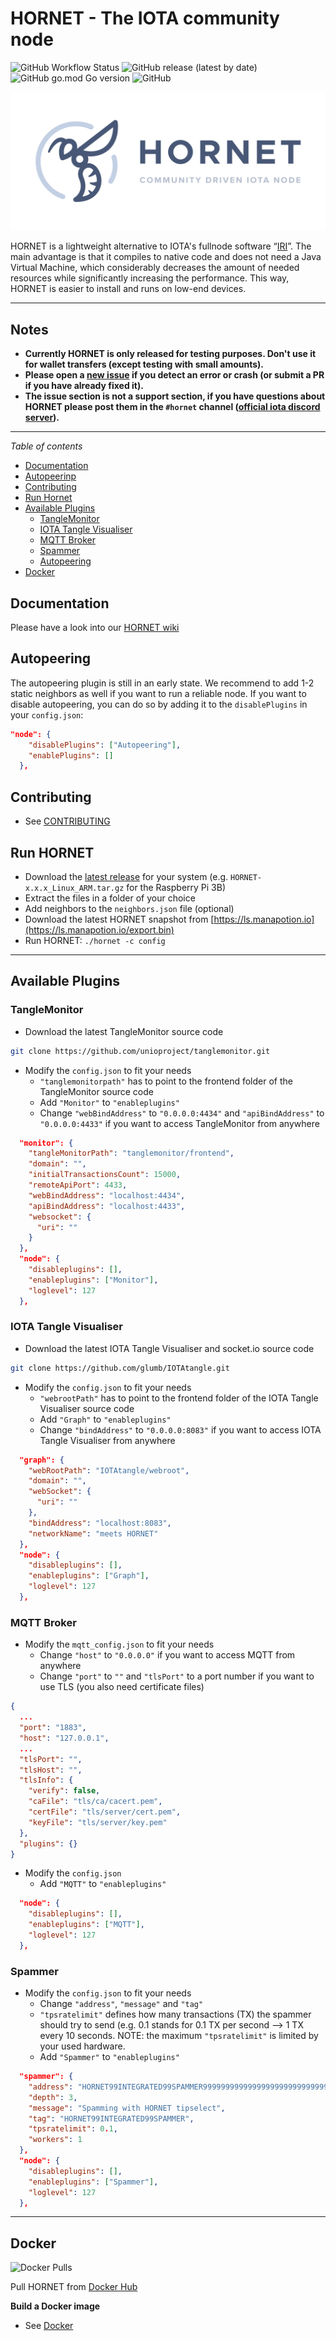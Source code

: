 # HORNET - The IOTA community node

![GitHub Workflow Status](https://img.shields.io/github/workflow/status/gohornet/hornet/Build?style=for-the-badge) ![GitHub release (latest by date)](https://img.shields.io/github/v/release/gohornet/hornet?style=for-the-badge) ![GitHub go.mod Go version](https://img.shields.io/github/go-mod/go-version/gohornet/hornet?style=for-the-badge) ![GitHub](https://img.shields.io/github/license/gohornet/hornet?style=for-the-badge)

<p><img src="https://raw.githubusercontent.com/gohornet/logo/master/HORNET_logo.svg?sanitize=true"></p>

HORNET is a lightweight alternative to IOTA's fullnode software “[IRI](https://github.com/iotaledger/iri)”.
The main advantage is that it compiles to native code and does not need a Java Virtual Machine, which considerably decreases the amount of needed resources while significantly increasing the performance.
This way, HORNET is easier to install and runs on low-end devices.

---

## Notes

- **Currently HORNET is only released for testing purposes. Don't use it for wallet transfers (except testing with small amounts).**
- **Please open a [new issue](https://github.com/gohornet/hornet/issues/new) if you detect an error or crash (or submit a PR if you have already fixed it).**
- **The issue section is not a support section, if you have questions about HORNET please post them in the `#hornet` channel ([official iota discord server](https://discord.iota.org/)).**

---

*Table of contents*

<!--ts-->
  * [Documentation](#documentation)
  * [Autopeerinp](#autopeering)
  * [Contributing](#contributing)
  * [Run Hornet](#run-hornet)
  * [Available Plugins](#available-plugins)
    * [TangleMonitor](#tanglemonitor)
    * [IOTA Tangle Visualiser](#iota-tangle-visualiser)
    * [MQTT Broker](#mqtt-broker)
    * [Spammer](#spammer)
    * [Autopeering](#autopeering)
  * [Docker](#docker)
<!--te-->

## Documentation

Please have a look into our [HORNET wiki](https://github.com/gohornet/hornet/wiki)

## Autopeering

The autopeering plugin is still in an early state. We recommend to add 1-2 static neighbors as well if you want to run a reliable node.
If you want to disable autopeering, you can do so by adding it to the `disablePlugins` in your `config.json`:

```json
"node": {
    "disablePlugins": ["Autopeering"],
    "enablePlugins": []
  },
```

## Contributing

- See [CONTRIBUTING](/CONTRIBUTING.md)

## Run HORNET

- Download the [latest release](https://github.com/gohornet/hornet/releases/latest) for your system (e.g. `HORNET-x.x.x_Linux_ARM.tar.gz` for the Raspberry Pi 3B)
- Extract the files in a folder of your choice
- Add neighbors to the `neighbors.json` file (optional)
- Download the latest HORNET snapshot from [https://ls.manapotion.io](https://ls.manapotion.io/export.bin)
- Run HORNET: `./hornet -c config`

---

## Available Plugins

### TangleMonitor

- Download the latest TangleMonitor source code

```bash
git clone https://github.com/unioproject/tanglemonitor.git
```

- Modify the `config.json` to fit your needs
  - `"tanglemonitorpath"` has to point to the frontend folder of the TangleMonitor source code
  - Add `"Monitor"` to `"enableplugins"`
  - Change `"webBindAddress"` to `"0.0.0.0:4434"` and `"apiBindAddress"` to `"0.0.0.0:4433"` if you want to access TangleMonitor from anywhere

```json
  "monitor": {
    "tangleMonitorPath": "tanglemonitor/frontend",
    "domain": "",
    "initialTransactionsCount": 15000,
    "remoteApiPort": 4433,
    "webBindAddress": "localhost:4434",
    "apiBindAddress": "localhost:4433",
    "websocket": {
      "uri": ""
    }
  },
  "node": {
    "disableplugins": [],
    "enableplugins": ["Monitor"],
    "loglevel": 127
  },
```

### IOTA Tangle Visualiser

- Download the latest IOTA Tangle Visualiser and socket.io source code

```bash
git clone https://github.com/glumb/IOTAtangle.git
```

- Modify the `config.json` to fit your needs
  - `"webrootPath"` has to point to the frontend folder of the IOTA Tangle Visualiser source code
  - Add `"Graph"` to `"enableplugins"`
  - Change `"bindAddress"` to `"0.0.0.0:8083"` if you want to access IOTA Tangle Visualiser from anywhere

```json
  "graph": {
    "webRootPath": "IOTAtangle/webroot",
    "domain": "",
    "webSocket": {
      "uri": ""
    },
    "bindAddress": "localhost:8083",
    "networkName": "meets HORNET"
  },
  "node": {
    "disableplugins": [],
    "enableplugins": ["Graph"],
    "loglevel": 127
  },
```

### MQTT Broker

- Modify the `mqtt_config.json` to fit your needs
  - Change `"host"` to `"0.0.0.0"` if you want to access MQTT from anywhere
  - Change `"port"` to `""` and `"tlsPort"` to a port number if you want to use TLS (you also need certificate files)

```json
{
  ...
  "port": "1883",
  "host": "127.0.0.1",
  ...
  "tlsPort": "",
  "tlsHost": "",
  "tlsInfo": {
    "verify": false,
    "caFile": "tls/ca/cacert.pem",
    "certFile": "tls/server/cert.pem",
    "keyFile": "tls/server/key.pem"
  },
  "plugins": {}
}
```

- Modify the `config.json`
  - Add `"MQTT"` to `"enableplugins"`

```json
  "node": {
    "disableplugins": [],
    "enableplugins": ["MQTT"],
    "loglevel": 127
  },
```

### Spammer

- Modify the `config.json` to fit your needs
  - Change `"address"`, `"message"` and `"tag"`
  - `"tpsratelimit"` defines how many transactions (TX) the spammer should try to send (e.g. 0.1 stands for 0.1 TX per second --> 1 TX every 10 seconds. NOTE: the maximum `"tpsratelimit"` is limited by your used hardware.
  - Add `"Spammer"` to `"enableplugins"`

```json
  "spammer": {
    "address": "HORNET99INTEGRATED99SPAMMER999999999999999999999999999999999999999999999999999999",
    "depth": 3,
    "message": "Spamming with HORNET tipselect",
    "tag": "HORNET99INTEGRATED99SPAMMER",
    "tpsratelimit": 0.1,
    "workers": 1
  },
  "node": {
    "disableplugins": [],
    "enableplugins": ["Spammer"],
    "loglevel": 127
  },
```

---

## Docker

![Docker Pulls](https://img.shields.io/docker/pulls/gohornet/hornet?style=for-the-badge)

Pull HORNET from [Docker Hub](https://hub.docker.com/r/gohornet/hornet)

**Build a Docker image**

- See [Docker](docker/README.md)
